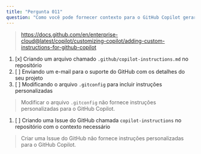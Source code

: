 ```yaml
---
title: "Pergunta 011"
question: "Como você pode fornecer contexto para o GitHub Copilot gerar respostas personalizadas para o seu repositório?"
---
```


> https://docs.github.com/en/enterprise-cloud@latest/copilot/customizing-copilot/adding-custom-instructions-for-github-copilot
1. [x] Criando um arquivo chamado `.github/copilot-instructions.md` no repositório
1. [ ] Enviando um e-mail para o suporte do GitHub com os detalhes do seu projeto
1. [ ] Modificando o arquivo `.gitconfig` para incluir instruções personalizadas
> Modificar o arquivo `.gitconfig` não fornece instruções personalizadas para o GitHub Copilot.
1. [ ] Criando uma Issue do GitHub chamada `copilot-instructions` no repositório com o contexto necessário
> Criar uma Issue do GitHub não fornece instruções personalizadas para o GitHub Copilot.
